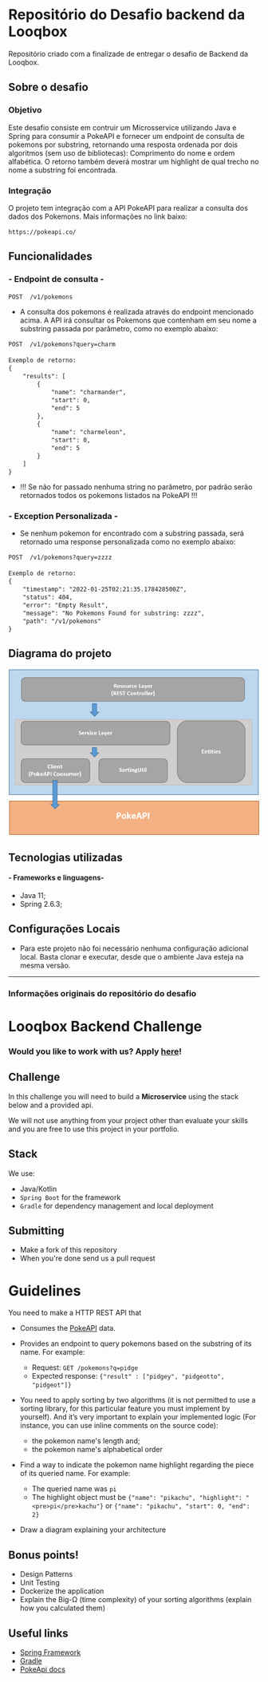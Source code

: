# Repositório do Desafio backend da Looqbox
Repositório criado com a finalizade de entregar o desafio de Backend da Looqbox.

## Sobre o desafio

### Objetivo
Este desafio consiste em contruir um Microsservice utilizando Java e Spring para consumir a PokeAPI e fornecer um endpoint de consulta de pokemons por substring, retornando uma resposta ordenada por dois algoritmos (sem uso de bibliotecas): Comprimento do nome e ordem alfabética. O retorno também deverá mostrar um highlight de qual trecho no nome a substring foi encontrada.

### Integração
O projeto tem integração com a API PokeAPI para realizar a consulta dos dados dos Pokemons. Mais informações no link baixo:
```
https://pokeapi.co/
```
## Funcionalidades
### - Endpoint de consulta -
```
POST  /v1/pokemons
```
* A consulta dos pokemons é realizada através do endpoint mencionado acima. A API irá consultar os Pokemons que contenham em seu nome a substring passada por parâmetro, como no exemplo abaixo:
```
POST  /v1/pokemons?query=charm

Exemplo de retorno:
{
    "results": [
        {
            "name": "charmander",
            "start": 0,
            "end": 5
        },
        {
            "name": "charmeleon",
            "start": 0,
            "end": 5
        }
    ]
}
```
* !!! Se não for passado nenhuma string no parâmetro, por padrão serão retornados todos os pokemons listados na PokeAPI !!!

### - Exception Personalizada -

* Se nenhum pokemon for encontrado com a substring passada, será retornado uma response personalizada como no exemplo abaixo:
```
POST  /v1/pokemons?query=zzzz

Exemplo de retorno:
{
    "timestamp": "2022-01-25T02:21:35.178428500Z",
    "status": 404,
    "error": "Empty Result",
    "message": "No Pokemons Found for substring: zzzz",
    "path": "/v1/pokemons"
}
```

## Diagrama do projeto

![Diagram](src/main/resources/images/Diagram.png)
## Tecnologias utilizadas
#### - Frameworks e linguagens-
* Java 11; 
* Spring 2.6.3;

## Configurações Locais
* Para este projeto não foi necessário nenhuma configuração adicional local. Basta clonar e executar, desde que o ambiente Java esteja na mesma versão.


---
### Informações originais do repositório do desafio

# Looqbox Backend Challenge

### Would you like to work with us? Apply [here](https://app.pipefy.com/public_form/840222)!

## Challenge
In this challenge you will need to build a **Microservice** using the stack below and a provided api.

We will not use anything from your project other than evaluate your skills and you are free to use this project in your portfolio.

## Stack
We use:
- Java/Kotlin
- `Spring Boot` for the framework
- `Gradle` for dependency management and local deployment

## Submitting
- Make a fork of this repository
- When you're done send us a pull request

# Guidelines
You need to make a HTTP REST API that 
- Consumes the [PokeAPI](https://pokeapi.co/) data.
- Provides an endpoint to query pokemons based on the substring of its name. For example:
  - Request: `GET /pokemons?q=pidge`
  - Expected response: ```{"result" : ["pidgey", "pidgeotto", "pidgeot"]}```
- You need to apply sorting by two algorithms (it is not permitted to use a sorting library, for this particular feature you must implement by yourself). And it’s very important to explain your implemented logic (For instance, you can use inline comments on the source code): 
  - the pokemon name's length and; 
  - the pokemon name's alphabetical order 
 
- Find a way to indicate the pokemon name highlight regarding the piece of its queried name. For example:
  - The queried name was `pi`
  - The highlight object must be ```{"name": "pikachu", "highlight": "<pre>pi</pre>kachu"}``` or ```{"name": "pikachu", "start": 0, "end": 2}```
- Draw a diagram explaining your architecture

## Bonus points!
- Design Patterns
- Unit Testing
- Dockerize the application
- Explain the Big-Ω (time complexity) of your sorting algorithms (explain how you calculated them)

## Useful links
- [Spring Framework](https://spring.io/)
- [Gradle](https://gradle.org/)
- [PokeApi docs](https://pokeapi.co/docs/v2.html)
